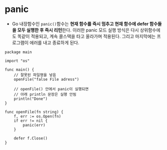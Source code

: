 # panic

- Go 내장함수인 `panic()`함수는 **현재 함수를 즉시 멈추고 현재 함수에 defer 함수들을 모두 실행한 후 즉시 리턴**한다. 이러한 panic 모드 실행 방식은 다시 상위함수에도 똑같이 적용되고, 계속 콜스택을 타고 올라가며 적용된다. 그리고 마지막에는 프로그램이 에러를 내고 종료하게 된다.

```
package main
 
import "os"
 
func main() {
    // 잘못된 파일명을 넣음
    openFile("false File adress")
     
    // openFile() 안에서 panic이 실행되면
    // 아래 println 문장은 실행 안됨
    println("Done") 
}
 
func openFile(fn string) {
    f, err := os.Open(fn)
    if err != nil {
        panic(err)
    }
 
    defer f.Close()
}
```
